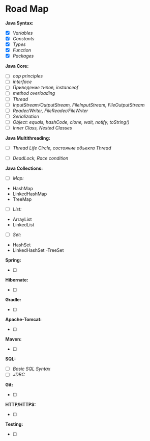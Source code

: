 # Road Map

**Java Syntax:**

- [X]  *Variables*
- [X]  *Constants*
- [X]  *Types*
- [X]  *Function*
- [X]  *Packages*

**Java Core:**

- [ ]  *oop principles*
- [ ]  *interface*
- [ ]  *Приведение типов, instanceof*
- [ ]  *method overloading*
- [ ]  *Thread*
- [ ]  *InputStream/OutputStream, FileInputStream, FileOutputStream*
- [ ]  *Reader/Writer, FileReader/FileWriter*
- [ ]  *Serialization*
- [ ]  *Object: equals, hashCode, clone, wait, notify, toString()*
- [ ]  *Inner Class, Nested Classes*

**Java Multithreading:**

- [ ]  *Thread Life Circle, состояние объекта Thread*
- [ ]  *DeadLock, Race condition*


**Java Collections:**

- [ ]  *Map:*
- HashMap
- LinkedHashMap
- TreeMap

- [ ]  *List:*
- ArrayList
- LinkedList

- [ ]  *Set:*
- HashSet 
- LinkedHashSet 
-TreeSet 

**Spring:**

- [ ]

**Hibernate:**

- [ ]  
 
**Gradle:**

- [ ]  
 
**Apache-Tomcat:**

- [ ]

**Maven:**

- [ ]  

**SQL:**

- [ ]  *Basic SQL Syntax*
- [ ]  *JDBC*

**Git:**

- [ ]  

**HTTP/HTTPS:**

- [ ]  

**Testing:**

- [ ]  